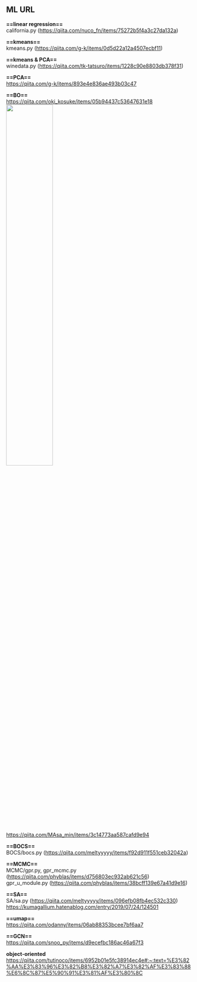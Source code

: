 ## ML URL ##  
**==linear regression==**   
california.py (https://qiita.com/nuco_fn/items/75272b5f4a3c27da132a)  

**==kmeans==**  
kmeans.py (https://qiita.com/g-k/items/0d5d22a12a4507ecbf11)  

**==kmeans & PCA==**  
winedata.py (https://qiita.com/tk-tatsuro/items/1228c90e8803db378f31)  

**==PCA==**  
https://qiita.com/g-k/items/893e4e836ae493b03c47  

**==BO==**  
https://qiita.com/oki_kosuke/items/05b94437c53647631e18  
<img src = "https://camo.qiitausercontent.com/e30c17c5d8725c70ce97eaf9d38bada2bd5e45c4/68747470733a2f2f71696974612d696d6167652d73746f72652e73332e61702d6e6f727468656173742d312e616d617a6f6e6177732e636f6d2f302f313035373131342f62663632613963372d353563322d363635302d303661612d3061303537643234633166662e706e67" width = "50%">  

https://qiita.com/MAsa_min/items/3c14773aa587cafd9e94  


**==BOCS==**  
BOCS/bocs.py (https://qiita.com/meltyyyyy/items/f92d911f551ceb32042a)  

**==MCMC==**  
MCMC/gpr.py, gpr_mcmc.py (https://qiita.com/phyblas/items/d756803ec932ab621c56)  
gpr_u_module.py (https://qiita.com/phyblas/items/38bcff139e67a41d9e16)  

**==SA==**  
SA/sa.py (https://qiita.com/meltyyyyy/items/096efb08fb4ec532c330)  
https://kumagallium.hatenablog.com/entry/2019/07/24/124501   

**==umap==**  
https://qiita.com/odanny/items/06ab88353bcee7bf6aa7  

**==GCN==**  
https://qiita.com/snoo_py/items/d9ecefbc186ac46a67f3  

**object-oriented**  
https://qiita.com/tutinoco/items/6952b01e5fc38914ec4e#:~:text=%E3%82%AA%E3%83%96%E3%82%B8%E3%82%A7%E3%82%AF%E3%83%88%E6%8C%87%E5%90%91%E3%81%AF%E3%80%8C
